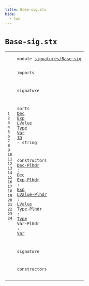 ```yaml
---
title: Base-sig.stx
hide:
  - toc
---
```


# `Base-sig.stx`



[pdmosses/metaborg-tiger/org.metaborg.lang.tiger.statix/src-gen/statix/signatures/Base-sig.stx]: https://github.com/pdmosses/metaborg-tiger/blob/master/org.metaborg.lang.tiger.statix/src-gen/statix/signatures/Base-sig.stx "The source file on GitHub"

<div class="stx"><table class="highlighttable"><tbody><tr><td class="linenos"><div class="linenodiv"><pre><span></span>1
2
3
4
5
6
7
8
9
10
11
12
13
14
15
16
17
18
19
20
21
22
23
24
</pre></div></td>
<td class="code"><pre><code><span class="keyword">module</span> <a href="../Arrays-sig.stx#signatures/Base-sig_40_59" id="signatures/Base-sig_7_26" title="Referenced at ../Arrays-sig.stx line 4; ../Bindings-sig.stx line 4; ../Control-Flow-sig.stx line 4; ../Functions-sig.stx line 4; ../Identifiers-sig.stx line 4; ../Numbers-sig.stx line 4; ../Records-sig.stx line 4; ../Strings-sig.stx line 4; ../Tiger-sig.stx line 4; ../Types-sig.stx line 4; ../Variables-sig.stx line 4">signatures/Base-sig</a>

<span class="keyword">imports</span>

<span class="keyword">signature</span>

  <span class="keyword">sorts</span>
    <a href="#Dec_148_151" id="Dec_60_63" title="Referenced at line 16; ../Bindings-sig.stx line 17, 18; ../Functions-sig.stx line 17, 18; ../Types-sig.stx line 15; ../Variables-sig.stx line 15, 16; ../../../../trans/static-semantics.stx line 177, 178">Dec</a>
    <a href="#Exp_168_171" id="Exp_68_71" title="Referenced at line 17; ../Arrays-sig.stx line 15, 15, 15, 17; ../Bindings-sig.stx line 17, 17; ../Control-Flow-sig.stx line 15, 15, 16, 16, 16, 16, 17, 17, 17, 18, 18, 18, 19, 19, 19, 19, 20, 21, 21; ../Functions-sig.stx line 17, 18, 20, 20; ../Numbers-sig.stx line 16, 17, 17, 18, 18, 18, 19, 19, 19, 20, 20, 20, 21, 21, 21, 22, 22, 22, 23, 23, 23, 24, 24, 24, 25, 25, 25, 26, 26, 26, 27, 27, 27, 28, 28, 28, 29, 29, 29; ../Records-sig.stx line 21, 22, 23; ../Strings-sig.stx line 17; ../Tiger-sig.stx line 28; ../Variables-sig.stx line 15, 16, 19; ../../../../trans/static-semantics.stx line 160, 164">Exp</a>
    <a href="#LValue_191_197" id="LValue_76_82" title="Referenced at line 18; ../Arrays-sig.stx line 17, 17; ../Control-Flow-sig.stx line 21; ../Records-sig.stx line 24, 24; ../Variables-sig.stx line 18, 19; ../../../../trans/static-semantics.stx line 165">LValue</a>
    <a href="#Type_215_219" id="Type_87_91" title="Referenced at line 19; ../Arrays-sig.stx line 16; ../Functions-sig.stx line 18, 19; ../Records-sig.stx line 19; ../Types-sig.stx line 15, 16; ../Variables-sig.stx line 15; ../../../../trans/static-semantics.stx line 222">Type</a>
    <a href="#Var_236_239" id="Var_96_99" title="Referenced at line 20; ../Control-Flow-sig.stx line 19; ../Variables-sig.stx line 17, 18">Var</a>
    <a href="../Arrays-sig.stx#ID_135_137" id="ID_104_106" title="Referenced at ../Arrays-sig.stx line 15, 16; ../Functions-sig.stx line 17, 18, 19, 20; ../Records-sig.stx line 20, 20, 22, 23, 24; ../Types-sig.stx line 15, 16; ../Variables-sig.stx line 15, 16, 17; ../../../../trans/static-semantics.stx line 24, 25, 28, 29, 37, 40, 49, 50, 51, 73, 74, 92, 93, 95, 455, 470, 470">ID</a> = <span class="keyword">string</span>

  <span class="keyword">constructors</span>
    <a href="../../../../trans/static-semantics.stx#Dec-Plhdr_12721_12730" id="Dec-Plhdr_136_145" title="Referenced at ../../../../trans/static-semantics.stx line 525">Dec-Plhdr</a> : <a href="#Dec_60_63" id="Dec_148_151" title="Defined at line 8">Dec</a>
    <a href="../../../../trans/static-semantics.stx#Exp-Plhdr_12903_12912" id="Exp-Plhdr_156_165" title="Referenced at ../../../../trans/static-semantics.stx line 535">Exp-Plhdr</a> : <a href="#Exp_68_71" id="Exp_168_171" title="Defined at line 9">Exp</a>
    <a href="../../../../trans/static-semantics.stx#LValue-Plhdr_12685_12697" id="LValue-Plhdr_176_188" title="Referenced at ../../../../trans/static-semantics.stx line 523">LValue-Plhdr</a> : <a href="#LValue_76_82" id="LValue_191_197" title="Defined at line 10">LValue</a>
    <a href="../../../../trans/static-semantics.stx#Type-Plhdr_12752_12762" id="Type-Plhdr_202_212" title="Referenced at ../../../../trans/static-semantics.stx line 527">Type-Plhdr</a> : <a href="#Type_87_91" id="Type_215_219" title="Defined at line 11">Type</a>
    <span id="Var-Plhdr_224_233" title="Not referenced locally, nor via imports">Var-Plhdr</span> : <a href="#Var_96_99" id="Var_236_239" title="Defined at line 12">Var</a>

<span class="keyword">signature</span>

  <span class="keyword">constructors</span>
</code></pre></td></tr></tbody></table></div>